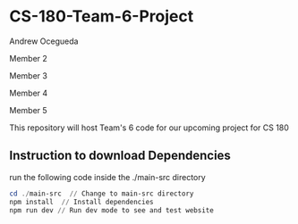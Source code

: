 # CS-180-Team-6-Project
Andrew Ocegueda

Member 2

Member 3

Member 4

Member 5

This repository will host Team's 6 code for our upcoming project for CS 180

## Instruction to download Dependencies

run the following code inside the ./main-src directory

```Powershell
cd ./main-src  // Change to main-src directory
npm install  // Install dependencies
npm run dev // Run dev mode to see and test website
```
